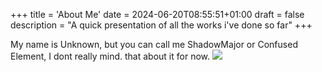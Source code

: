 +++
title = 'About Me'
date = 2024-06-20T08:55:51+01:00
draft = false
description = "A quick presentation of all the works i've done so far"
+++

My name is Unknown, but you can call me ShadowMajor or Confused Element, I dont really mind.
that about it for now.
<img src="/blowfish_logo.jpg">
